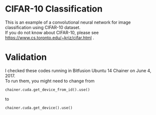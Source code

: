 # CIFAR-10 Classification
This is an example of a convolutional neural network for image classification using CIFAR-10 dataset.  
If you do not know about CIFAR-10, please see https://www.cs.toronto.edu/~kriz/cifar.html .  
# Validation
I checked these codes running in Bitfusion Ubuntu 14 Chainer on June 4, 2017.  
To run them, you might need to change from
```python:train.py
chainer.cuda.get_device_from_id().use()
```
to
```python:train.py
chainer.cuda.get_device().use()
```
